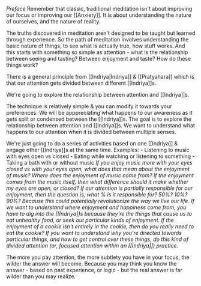 *Preface*
Remember that classic, traditional meditation isn't about improving our focus or improving our [[Anxiety]]. It is about understanding the nature of ourselves, and the nature of reality.

The truths discovered in meditation aren't designed to be taught but learned through experience. So the path of meditation involves understanding the basic nature of things, to see what is actually true, how stuff works. And this starts with something so simple as attention - what is the relationship between seeing and tasting? Between enjoyment and taste? How do these things work?

There is a general principle from [[Indriya|Indriya]] & [[Pratyahara]] which is that our attention gets divided between different [[Indriya]]s.

We're going to explore the relationship between attention and [[Indriya]]s.

The technique is relatively simple & you can modify it towards your preferences. We will be apppreciating what happens to our awareness as it gets split or condensed between the [[Indriya]]s. The goal is to explore the relationship between attention and [[Indriya]]s. We want to understand what happens to our attention when it is divided between multiple senses.

We're just going to do a series of activities based on one [[Indriya]] & engage other [[Indriya]]s at the same time.
Examples:
	- Listening to music with eyes open vs closed
	- Eating while watching or listening to something
	- Taking a bath with or without music
	*If you enjoy music more with your eyes closed vs with your eyes open, what does that mean about the enjoyment of music? Where does the enjoyment of music come from? If the enjoyment comes from the music itself, then what difference should it make whether my eyes are open, or closed? If our attention is partially responsible for our enjoyment, then the question is, what % is it responsible for? 50%? 10%? 90%? Because this could potentially revolutionize the way we live our life. If we want to understand where enjoyment and happiness come from, you have to dig into the [[Indriya]]s because they're the things that cause us to eat unhealthy food, or seek out particular kinds of enjoyment. If the enjoyment of a cookie isn't entirely in the cookie, then do you really need to eat the cookie? If you want to understand why you're directed towards particular things, and how to get control over these things, do this kind of divided attention (or, focused attention within an [[Indriya]]) practice.*

The more you pay attention, the more subtlety you have in your focus, the wilder the answer will become. Because you may think  you know the answer - based on past experience, or logic - but the real answer is far wilder than you may realize.

